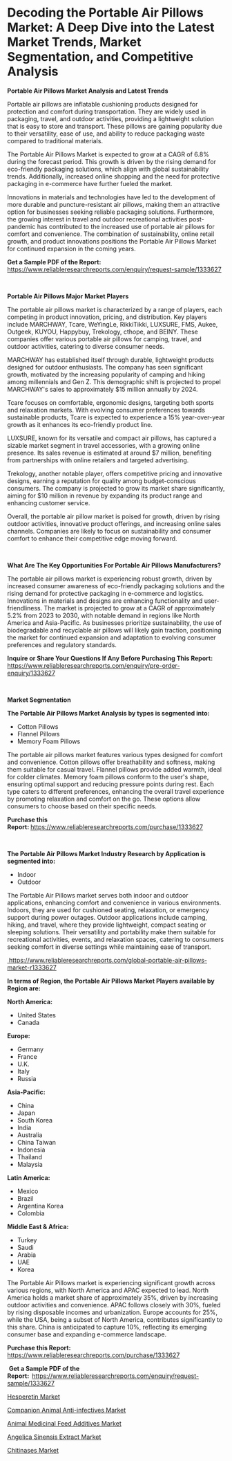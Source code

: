 <p><h1>Decoding the Portable Air Pillows Market: A Deep Dive into the Latest Market Trends, Market Segmentation, and Competitive Analysis</h1></p><p><strong>Portable Air Pillows Market Analysis and Latest Trends</strong></p>
<p><p>Portable air pillows are inflatable cushioning products designed for protection and comfort during transportation. They are widely used in packaging, travel, and outdoor activities, providing a lightweight solution that is easy to store and transport. These pillows are gaining popularity due to their versatility, ease of use, and ability to reduce packaging waste compared to traditional materials.</p><p>The Portable Air Pillows Market is expected to grow at a CAGR of 6.8% during the forecast period. This growth is driven by the rising demand for eco-friendly packaging solutions, which align with global sustainability trends. Additionally, increased online shopping and the need for protective packaging in e-commerce have further fueled the market. </p><p>Innovations in materials and technologies have led to the development of more durable and puncture-resistant air pillows, making them an attractive option for businesses seeking reliable packaging solutions. Furthermore, the growing interest in travel and outdoor recreational activities post-pandemic has contributed to the increased use of portable air pillows for comfort and convenience. The combination of sustainability, online retail growth, and product innovations positions the Portable Air Pillows Market for continued expansion in the coming years.</p></p>
<p><strong>Get a Sample PDF of the Report:&nbsp;</strong> <a href="https://www.reliableresearchreports.com/enquiry/request-sample/1333627?utm_campaign=40&utm_medium=2&utm_source=Github&utm_content=ia&utm_term=12122024&utm_id=portable-air-pillows">https://www.reliableresearchreports.com/enquiry/request-sample/1333627</a></p>
<p>&nbsp;</p>
<p><strong>Portable Air Pillows Major Market Players</strong></p>
<p><p>The portable air pillows market is characterized by a range of players, each competing in product innovation, pricing, and distribution. Key players include MARCHWAY, Tcare, WeYingLe, RikkiTikki, LUXSURE, FMS, Aukee, Outgeek, KUYOU, Happybuy, Trekology, cthope, and BEINY. These companies offer various portable air pillows for camping, travel, and outdoor activities, catering to diverse consumer needs.</p><p>MARCHWAY has established itself through durable, lightweight products designed for outdoor enthusiasts. The company has seen significant growth, motivated by the increasing popularity of camping and hiking among millennials and Gen Z. This demographic shift is projected to propel MARCHWAY's sales to approximately $15 million annually by 2024.</p><p>Tcare focuses on comfortable, ergonomic designs, targeting both sports and relaxation markets. With evolving consumer preferences towards sustainable products, Tcare is expected to experience a 15% year-over-year growth as it enhances its eco-friendly product line.</p><p>LUXSURE, known for its versatile and compact air pillows, has captured a sizable market segment in travel accessories, with a growing online presence. Its sales revenue is estimated at around $7 million, benefiting from partnerships with online retailers and targeted advertising.</p><p>Trekology, another notable player, offers competitive pricing and innovative designs, earning a reputation for quality among budget-conscious consumers. The company is projected to grow its market share significantly, aiming for $10 million in revenue by expanding its product range and enhancing customer service.</p><p>Overall, the portable air pillow market is poised for growth, driven by rising outdoor activities, innovative product offerings, and increasing online sales channels. Companies are likely to focus on sustainability and consumer comfort to enhance their competitive edge moving forward.</p></p>
<p>&nbsp;</p>
<p><strong>What Are The Key Opportunities For Portable Air Pillows Manufacturers?</strong></p>
<p><p>The portable air pillows market is experiencing robust growth, driven by increased consumer awareness of eco-friendly packaging solutions and the rising demand for protective packaging in e-commerce and logistics. Innovations in materials and designs are enhancing functionality and user-friendliness. The market is projected to grow at a CAGR of approximately 5.2% from 2023 to 2030, with notable demand in regions like North America and Asia-Pacific. As businesses prioritize sustainability, the use of biodegradable and recyclable air pillows will likely gain traction, positioning the market for continued expansion and adaptation to evolving consumer preferences and regulatory standards.</p></p>
<p><strong>Inquire or Share Your Questions If Any Before Purchasing This Report:</strong> <a href="https://www.reliableresearchreports.com/enquiry/pre-order-enquiry/1333627?utm_campaign=40&utm_medium=2&utm_source=Github&utm_content=ia&utm_term=12122024&utm_id=portable-air-pillows">https://www.reliableresearchreports.com/enquiry/pre-order-enquiry/1333627</a></p>
<p>&nbsp;</p>
<p><strong>Market Segmentation</strong></p>
<p><strong>The Portable Air Pillows Market Analysis by types is segmented into:</strong></p>
<p><ul><li>Cotton Pillows</li><li>Flannel Pillows</li><li>Memory Foam Pillows</li></ul></p>
<p><p>The portable air pillows market features various types designed for comfort and convenience. Cotton pillows offer breathability and softness, making them suitable for casual travel. Flannel pillows provide added warmth, ideal for colder climates. Memory foam pillows conform to the user's shape, ensuring optimal support and reducing pressure points during rest. Each type caters to different preferences, enhancing the overall travel experience by promoting relaxation and comfort on the go. These options allow consumers to choose based on their specific needs.</p></p>
<p><strong>Purchase this Report:&nbsp;</strong><a href="https://www.reliableresearchreports.com/purchase/1333627?utm_campaign=40&utm_medium=2&utm_source=Github&utm_content=ia&utm_term=12122024&utm_id=portable-air-pillows">https://www.reliableresearchreports.com/purchase/1333627</a></p>
<p>&nbsp;</p>
<p><strong>The Portable Air Pillows Market Industry Research by Application is segmented into:</strong></p>
<p><ul><li>Indoor</li><li>Outdoor</li></ul></p>
<p><p>The Portable Air Pillows market serves both indoor and outdoor applications, enhancing comfort and convenience in various environments. Indoors, they are used for cushioned seating, relaxation, or emergency support during power outages. Outdoor applications include camping, hiking, and travel, where they provide lightweight, compact seating or sleeping solutions. Their versatility and portability make them suitable for recreational activities, events, and relaxation spaces, catering to consumers seeking comfort in diverse settings while maintaining ease of transport.</p></p>
<p><a href="https://www.reliableresearchreports.com/global-portable-air-pillows-market-r1333627?utm_campaign=40&utm_medium=2&utm_source=Github&utm_content=ia&utm_term=12122024&utm_id=portable-air-pillows">&nbsp;https://www.reliableresearchreports.com/global-portable-air-pillows-market-r1333627</a></p>
<p><strong>In terms of Region, the Portable Air Pillows Market Players available by Region are:</strong></p>
<p>
    <p> <strong> North America: </strong>
        <ul>
            <li>United States</li>
            <li>Canada</li>
        </ul>
        </p> 
    <p> <strong> Europe: </strong>
        <ul>
            <li>Germany</li>
            <li>France</li>
            <li>U.K.</li>
            <li>Italy</li>
            <li>Russia</li>
        </ul>
        </p> 
    <p> <strong> Asia-Pacific: </strong>
        <ul>
            <li>China</li>
            <li>Japan</li>
            <li>South Korea</li>
            <li>India</li>
            <li>Australia</li>
            <li>China Taiwan</li>
            <li>Indonesia</li>
            <li>Thailand</li>
            <li>Malaysia</li>
        </ul>
        </p> 
    <p> <strong> Latin America: </strong>
        <ul>
            <li>Mexico</li>
            <li>Brazil</li>
            <li>Argentina Korea</li>
            <li>Colombia</li>
        </ul>
        </p> 
    <p> <strong> Middle East & Africa: </strong>
        <ul>
            <li>Turkey</li>
            <li>Saudi</li>
            <li>Arabia</li>
            <li>UAE</li>
            <li>Korea</li>
        </ul>
    </p>
    </p>
<p><p>The Portable Air Pillows market is experiencing significant growth across various regions, with North America and APAC expected to lead. North America holds a market share of approximately 35%, driven by increasing outdoor activities and convenience. APAC follows closely with 30%, fueled by rising disposable incomes and urbanization. Europe accounts for 25%, while the USA, being a subset of North America, contributes significantly to this share. China is anticipated to capture 10%, reflecting its emerging consumer base and expanding e-commerce landscape.</p></p>
<p><strong>Purchase this Report: </strong><a href="https://www.reliableresearchreports.com/purchase/1333627?utm_campaign=40&utm_medium=2&utm_source=Github&utm_content=ia&utm_term=12122024&utm_id=portable-air-pillows">https://www.reliableresearchreports.com/purchase/1333627</a></p>
<p>&nbsp;<strong>Get a Sample PDF of the Report:&nbsp;&nbsp;</strong><a href="https://www.reliableresearchreports.com/enquiry/request-sample/1333627?utm_campaign=40&utm_medium=2&utm_source=Github&utm_content=ia&utm_term=12122024&utm_id=portable-air-pillows">https://www.reliableresearchreports.com/enquiry/request-sample/1333627</a></p>
<p><strong></strong></p>
<p><p><a href="https://www.linkedin.com/pulse/hesperetin-market-analysis-post-pandemic-reset-emerging-trends-5vlgc?utm_campaign=40&utm_medium=2&utm_source=Github&utm_content=ia&utm_term=12122024&utm_id=portable-air-pillows">Hesperetin Market</a></p><p><a href="https://github.com/nathandecarvalho/Market-Research-Report-List-5/blob/main/companion-animal-anti-infectives-market.md?utm_campaign=40&utm_medium=2&utm_source=Github&utm_content=ia&utm_term=12122024&utm_id=portable-air-pillows">Companion Animal Anti-infectives Market</a></p><p><a href="https://github.com/DixieGrimes/Market-Research-Report-List-1/blob/main/animal-medicinal-feed-additives-market.md?utm_campaign=40&utm_medium=2&utm_source=Github&utm_content=ia&utm_term=12122024&utm_id=portable-air-pillows">Animal Medicinal Feed Additives Market</a></p><p><a href="https://www.linkedin.com/pulse/angelica-sinensis-extract-industry-growth-opportunities-growing-r670c?utm_campaign=40&utm_medium=2&utm_source=Github&utm_content=ia&utm_term=12122024&utm_id=portable-air-pillows">Angelica Sinensis Extract Market</a></p><p><a href="https://www.linkedin.com/pulse/strong-growth-anticipated-global-chitinases-market-87-cagr-disruptions-19tuc?utm_campaign=40&utm_medium=2&utm_source=Github&utm_content=ia&utm_term=12122024&utm_id=portable-air-pillows">Chitinases Market</a></p></p>